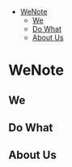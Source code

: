 <!-- TOC -->

- [WeNote](#wenote)
    - [We](#we)
    - [Do What](#do-what)
    - [About Us](#about-us)

<!-- /TOC -->

# WeNote

## We

## Do What

## About Us
